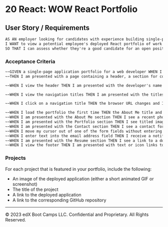 # 20 React: WOW React Portfolio

## User Story / Requirements

```md
AS AN employer looking for candidates with experience building single-page applications
I WANT to view a potential employee's deployed React portfolio of work samples
SO THAT I can assess whether they're a good candidate for an open position
```

### Acceptance Criteria

```md
~~GIVEN a single-page application portfolio for a web developer WHEN I load the portfolio~~
~~THEN I am presented with a page containing a header, a section for content, and a footer~~

~~WHEN I view the header THEN I am presented with the developer's name and navigation with titles corresponding to different sections of the portfolio~~

~~WHEN I view the navigation titles THEN I am presented with the titles About Me, Portfolio, Contact, and Resume, and the title corresponding to the current section is highlighted~~

~~WHEN I click on a navigation title THEN the browser URL changes and I am presented with the corresponding section below the navigation and that title is highlighted~~

~~WHEN I load the portfolio the first time THEN the About Me title and section are selected by default~~
~~WHEN I am presented with the About Me section THEN I see a recent photo or avatar of the developer and a short bio about them~~
~~WHEN I am presented with the Portfolio section THEN I see titled images of six of the developer’s applications with links to both the deployed applications and the corresponding GitHub repositories~~
~~WHEN I am presented with the Contact section THEN I see a contact form with fields for a name, an email address, and a message~~
~~WHEN I move my cursor out of one of the form fields without entering text THEN I receive a notification that this field is required~~
~~WHEN I enter text into the email address field THEN I receive a notification if I have entered an invalid email address~~
~~WHEN I am presented with the Resume section THEN I see a link to a downloadable resume and a list of the developer’s proficiencies~~
~~WHEN I view the footer THEN I am presented with text or icon links to the developer’s GitHub and LinkedIn profiles, and their profile on a third platform (Stack Overflow, Twitter)~~
```

### Projects

For each project that is featured in your portfolio, include the following:

* An image of the deployed application (either a short animated GIF or screenshot)
* The title of the project
* A link to the deployed application
* A link to the corresponding GitHub repository

---
© 2023 edX Boot Camps LLC. Confidential and Proprietary. All Rights Reserved.